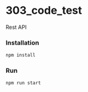 # 303_code_test
Rest API

### Installation
```bash
npm install
```

### Run
```bash
npm run start
```